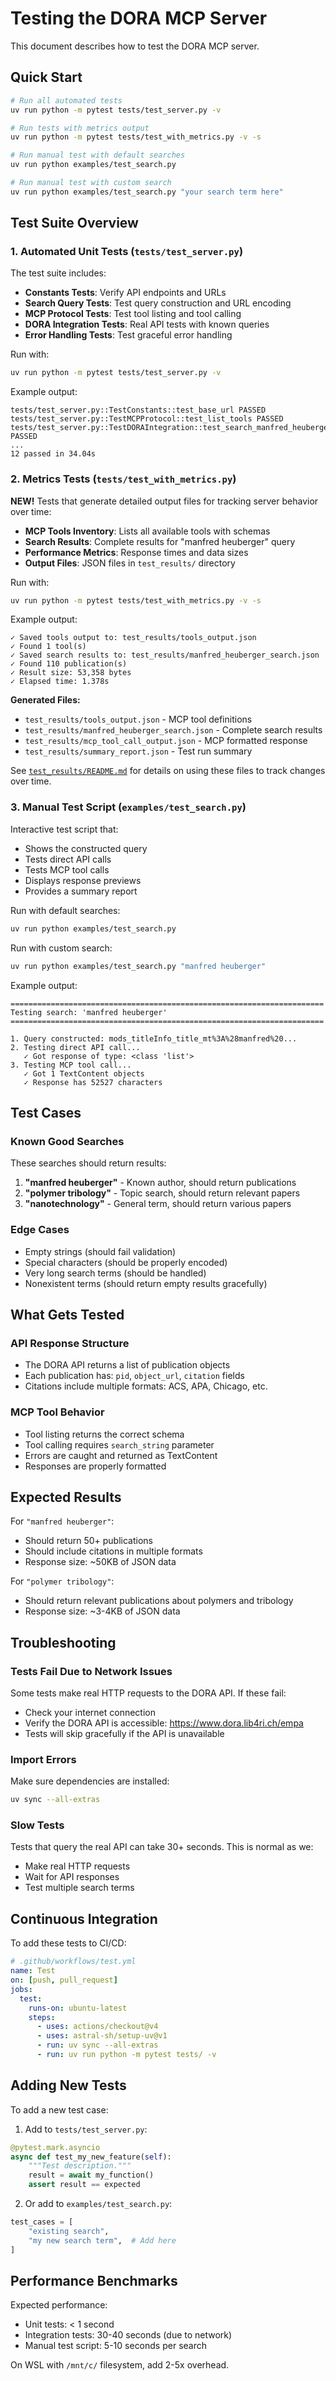 # Testing the DORA MCP Server

This document describes how to test the DORA MCP server.

## Quick Start

```bash
# Run all automated tests
uv run python -m pytest tests/test_server.py -v

# Run tests with metrics output
uv run python -m pytest tests/test_with_metrics.py -v -s

# Run manual test with default searches
uv run python examples/test_search.py

# Run manual test with custom search
uv run python examples/test_search.py "your search term here"
```

## Test Suite Overview

### 1. Automated Unit Tests (`tests/test_server.py`)

The test suite includes:

- **Constants Tests**: Verify API endpoints and URLs
- **Search Query Tests**: Test query construction and URL encoding
- **MCP Protocol Tests**: Test tool listing and tool calling
- **DORA Integration Tests**: Real API tests with known queries
- **Error Handling Tests**: Test graceful error handling

Run with:
```bash
uv run python -m pytest tests/test_server.py -v
```

Example output:
```
tests/test_server.py::TestConstants::test_base_url PASSED
tests/test_server.py::TestMCPProtocol::test_list_tools PASSED
tests/test_server.py::TestDORAIntegration::test_search_manfred_heuberger PASSED
...
12 passed in 34.04s
```

### 2. Metrics Tests (`tests/test_with_metrics.py`)

**NEW!** Tests that generate detailed output files for tracking server behavior over time:

- **MCP Tools Inventory**: Lists all available tools with schemas
- **Search Results**: Complete results for "manfred heuberger" query
- **Performance Metrics**: Response times and data sizes
- **Output Files**: JSON files in `test_results/` directory

Run with:
```bash
uv run python -m pytest tests/test_with_metrics.py -v -s
```

Example output:
```
✓ Saved tools output to: test_results/tools_output.json
✓ Found 1 tool(s)
✓ Saved search results to: test_results/manfred_heuberger_search.json
✓ Found 110 publication(s)
✓ Result size: 53,358 bytes
✓ Elapsed time: 1.378s
```

**Generated Files:**
- `test_results/tools_output.json` - MCP tool definitions
- `test_results/manfred_heuberger_search.json` - Complete search results
- `test_results/mcp_tool_call_output.json` - MCP formatted response
- `test_results/summary_report.json` - Test run summary

See [`test_results/README.md`](test_results/README.md) for details on using these files to track changes over time.

### 3. Manual Test Script (`examples/test_search.py`)

Interactive test script that:
- Shows the constructed query
- Tests direct API calls
- Tests MCP tool calls
- Displays response previews
- Provides a summary report

Run with default searches:
```bash
uv run python examples/test_search.py
```

Run with custom search:
```bash
uv run python examples/test_search.py "manfred heuberger"
```

Example output:
```
======================================================================
Testing search: 'manfred heuberger'
======================================================================

1. Query constructed: mods_titleInfo_title_mt%3A%28manfred%20...
2. Testing direct API call...
   ✓ Got response of type: <class 'list'>
3. Testing MCP tool call...
   ✓ Got 1 TextContent objects
   ✓ Response has 52527 characters
```

## Test Cases

### Known Good Searches

These searches should return results:

1. **"manfred heuberger"** - Known author, should return publications
2. **"polymer tribology"** - Topic search, should return relevant papers
3. **"nanotechnology"** - General term, should return various papers

### Edge Cases

- Empty strings (should fail validation)
- Special characters (should be properly encoded)
- Very long search terms (should be handled)
- Nonexistent terms (should return empty results gracefully)

## What Gets Tested

### API Response Structure
- The DORA API returns a list of publication objects
- Each publication has: `pid`, `object_url`, `citation` fields
- Citations include multiple formats: ACS, APA, Chicago, etc.

### MCP Tool Behavior
- Tool listing returns the correct schema
- Tool calling requires `search_string` parameter
- Errors are caught and returned as TextContent
- Responses are properly formatted

## Expected Results

For `"manfred heuberger"`:
- Should return 50+ publications
- Should include citations in multiple formats
- Response size: ~50KB of JSON data

For `"polymer tribology"`:
- Should return relevant publications about polymers and tribology
- Response size: ~3-4KB of JSON data

## Troubleshooting

### Tests Fail Due to Network Issues
Some tests make real HTTP requests to the DORA API. If these fail:
- Check your internet connection
- Verify the DORA API is accessible: https://www.dora.lib4ri.ch/empa
- Tests will skip gracefully if the API is unavailable

### Import Errors
Make sure dependencies are installed:
```bash
uv sync --all-extras
```

### Slow Tests
Tests that query the real API can take 30+ seconds. This is normal as we:
- Make real HTTP requests
- Wait for API responses
- Test multiple search terms

## Continuous Integration

To add these tests to CI/CD:

```yaml
# .github/workflows/test.yml
name: Test
on: [push, pull_request]
jobs:
  test:
    runs-on: ubuntu-latest
    steps:
      - uses: actions/checkout@v4
      - uses: astral-sh/setup-uv@v1
      - run: uv sync --all-extras
      - run: uv run python -m pytest tests/ -v
```

## Adding New Tests

To add a new test case:

1. Add to `tests/test_server.py`:
```python
@pytest.mark.asyncio
async def test_my_new_feature(self):
    """Test description."""
    result = await my_function()
    assert result == expected
```

2. Or add to `examples/test_search.py`:
```python
test_cases = [
    "existing search",
    "my new search term",  # Add here
]
```

## Performance Benchmarks

Expected performance:
- Unit tests: < 1 second
- Integration tests: 30-40 seconds (due to network)
- Manual test script: 5-10 seconds per search

On WSL with `/mnt/c/` filesystem, add 2-5x overhead.
